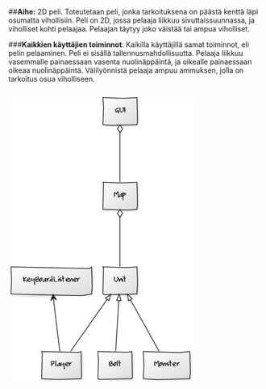 ##**Aihe:** 2D peli. Toteutetaan peli, jonka tarkoituksena on päästä kenttä läpi osumatta vihollisiin. Peli on 2D, jossa pelaaja liikkuu sivuttaissuunnassa, ja viholliset kohti pelaajaa. Pelaajan täytyy joko väistää tai ampua viholliset. 

###**Kaikkien käyttäjien toiminnot**: Kaikilla käyttäjillä samat toiminnot, eli pelin pelaaminen. Peli ei sisällä tallennusmahdollisuutta. Pelaaja liikkuu vasemmalle painaessaan vasenta nuolinäppäintä, ja oikealle painaessaan oikeaa nuolinäppäintä. Välilyönnistä pelaaja ampuu ammuksen, jolla on tarkoitus osua viholliseen.

### ![Luokkakaavio](dokumentointi/LuokkaKaavio.png)
